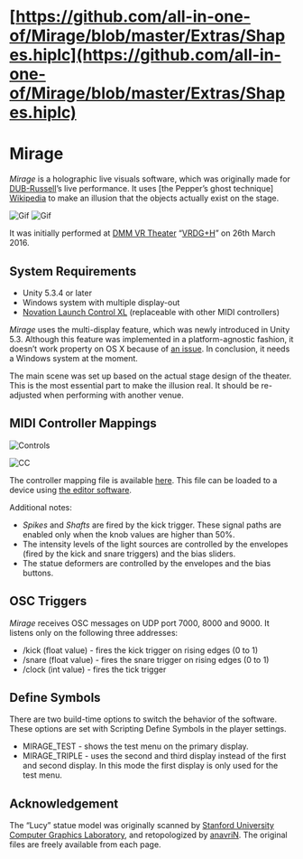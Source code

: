# [https://github.com/all-in-one-of/Mirage/blob/master/Extras/Shapes.hiplc](https://github.com/all-in-one-of/Mirage/blob/master/Extras/Shapes.hiplc)
Mirage
======

*Mirage* is a holographic live visuals software, which was originally made for
[DUB-Russell][DR]’s live performance. It uses [the Pepper’s ghost technique]
[Wikipedia] to make an illusion that the objects actually exist on the stage.

![Gif][Gif1] ![Gif][Gif2]

It was initially performed at [DMM VR Theater][DMM] “[VRDG+H][VRDG]” on 26th
March 2016.

System Requirements
-------------------

- Unity 5.3.4 or later
- Windows system with multiple display-out
- [Novation Launch Control XL][Novation] (replaceable with other MIDI
  controllers)

*Mirage* uses the multi-display feature, which was newly introduced in Unity
5.3. Although this feature was implemented in a platform-agnostic fashion, it
doesn’t work property on OS X because of [an issue][Issue]. In conclusion, it
needs a Windows system at the moment.

The main scene was set up based on the actual stage design of the theater. This
is the most essential part to make the illusion real. It should be re-adjusted
when performing with another venue.

MIDI Controller Mappings
------------------------

![Controls][Map1]

![CC][Map2]

The controller mapping file is available [here][MapFile]. This file can be
loaded to a device using [the editor software][MapEditor].

Additional notes:

- *Spikes* and *Shafts* are fired by the kick trigger. These signal paths are
  enabled only when the knob values are higher than 50%.
- The intensity levels of the light sources are controlled by the envelopes
  (fired by the kick and snare triggers) and the bias sliders.
- The statue deformers are controlled by the envelopes and the bias buttons.

OSC Triggers
------------

*Mirage* receives OSC messages on UDP port 7000, 8000 and 9000. It listens
only on the following three addresses:

- /kick (float value) - fires the kick trigger on rising edges (0 to 1)
- /snare (float value) - fires the snare trigger on rising edges (0 to 1)
- /clock (int value) - fires the tick trigger

Define Symbols
--------------

There are two build-time options to switch the behavior of the software. These
options are set with Scripting Define Symbols in the player settings.

- MIRAGE_TEST - shows the test menu on the primary display.
- MIRAGE_TRIPLE - uses the second and third display instead of the first and
  second display. In this mode the first display is only used for the test menu.

Acknowledgement
---------------

The “Lucy” statue model was originally scanned by [Stanford University Computer
Graphics Laboratory][Stanford], and retopologized by [anavriN][AnavriN]. The
original files are freely available from each page.

[DR]: http://dubrussell.com
[Wikipedia]: https://en.wikipedia.org/wiki/Pepper%27s_ghost
[Gif1]: http://49.media.tumblr.com/13c6797008e2dc0e08c14ea7650a6d8b/tumblr_o44krsnvkn1qio469o1_320.gif
[Gif2]: http://45.media.tumblr.com/a627871cc513d124bd700000229bfdf3/tumblr_o4jutbvM351qio469o1_320.gif
[DMM]: http://www.dmm.com/theater/en
[VRDG]: http://brdg.tokyo
[Novation]: https://global.novationmusic.com/launch/launch-control-xl
[Issue]: https://issuetracker.unity3d.com/issues/multi-display-feature-doesnt-work-on-os-x
[Map1]: http://40.media.tumblr.com/13668faf9f766cbf7815074645d9fd68/tumblr_o4r19v1qlk1qio469o1_r1_640.png
[Map2]: https://40.media.tumblr.com/d74bc6d3bc6d7d49fa4e89218617d948/tumblr_o4r19v1qlk1qio469o2_640.png
[MapFile]: https://github.com/keijiro/Mirage/blob/master/Extras/Launch_Control_XL_Mapping_Data.syx
[MapEditor]: https://us.novationmusic.com/launch/launch-control-xl/support-downloads
[Stanford]: http://graphics.stanford.edu/data/3Dscanrep/
[AnavriN]: https://www.cgtrader.com/free-3d-models/character-people/fantasy/lucy-a-christian-angel-statue

